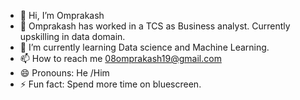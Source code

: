 - 👋 Hi, I’m Omprakash 
- 👀 Omprakash has worked in a TCS as Business analyst. Currently upskilling in data domain. 
- 🌱 I’m currently learning Data science and Machine Learning. 
- 📫 How to reach me 08omprakash19@gmail.com
- 😄 Pronouns: He /Him
- ⚡ Fun fact: Spend more time on bluescreen.

<!---
Omprakash369/Omprakash369 is a ✨ special ✨ repository because its `README.md` (this file) appears on your GitHub profile.
You can click the Preview link to take a look at your changes.
--->
